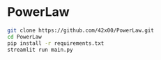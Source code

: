 # PowerLaw

``` bash
git clone https://github.com/42x00/PowerLaw.git
cd PowerLaw
pip install -r requirements.txt
streamlit run main.py
```
